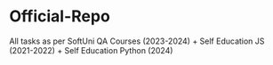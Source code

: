 # Official-Repo
All tasks as per SoftUni QA Courses (2023-2024) + Self Education JS (2021-2022) + Self Education Python (2024)
